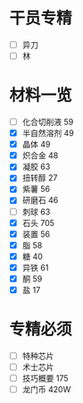 # 干员专精
- [ ] 异刀
- [ ] 林
# 材料一览
- [ ] 化合切削液 59
- [x] 半自然溶剂 49
- [x] 晶体 49
- [x] 炽合金 48
- [x] 凝胶 63
- [x] 扭转醇 27
- [x] 紫薯 56
- [x] 研磨石 46
- [ ] 刺球 63
- [x] 石头 705
- [x] 装置 56
- [x] 脂 58
- [x] 糖 40
- [x] 异铁 61
- [x] 酮 59
- [x] 盐 17
# 专精必须
- [ ] 特种芯片
- [ ] 术士芯片
- [ ] 技巧概要 175
- [ ] 龙门币 420W
